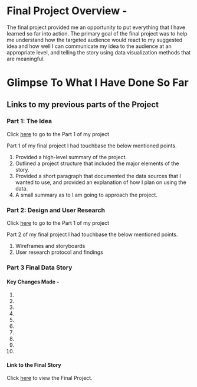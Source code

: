 # Final Project Overview - 
The final project provided me an opportunity to put everything that I have learned so far into action.  The primary goal of the final project was to help me understand how the targeted audience would react to my suggested idea and how well I can communicate my idea to the audience at an appropriate level, and telling the story using data visualization methods that are meaningful. 

# Glimpse To What I Have Done So Far
## Links to my previous parts of the Project

### Part 1: The Idea 

Click [here](finalproject1.md) to go to the Part 1 of my project <br>

Part 1 of my final project I had touchbase the below mentioned points. 

1. Provided a high-level summary of the project. 
2. Outlined a project structure that included the major elements of the story.
3. Provided a short paragraph that documented the data sources that I wanted to use, and provided an explanation of how I plan on using the data.
4. A small summary as to I am going to approach the project.

### Part 2: Design and User Research

Click [here](finalproject2.md) to go to the Part 1 of my project <br>

Part 2 of my final project I had touchbase the below mentioned points. 

1. Wireframes and storyboards
2. User research protocol and findings

### Part 3 Final Data Story 

#### Key Changes Made -
1.
2.
3.
4.
5.
6.
7.
8.
9.
10.


#### Link to the Final Story
Click [here](https://carnegiemellon.shorthandstories.com/happiness-index-understanding-how-happy-a-nation-is/index.html) to view the Final Project.



